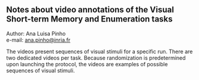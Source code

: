 ## Notes about video annotations of the Visual Short-term Memory and Enumeration tasks

Author: Ana Luisa Pinho  
e-mail: ana.pinho@inria.fr  

The videos present sequences of visual stimuli for a specific run. There are two dedicated videos per task. Because randomization is predetermined upon launching the protocol, the videos are examples of possible sequences of visual stimuli.

